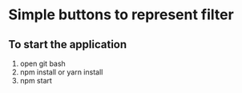 # Simple buttons to represent filter

## To start the application

1. open git bash
2. npm install or yarn install
3. npm start
